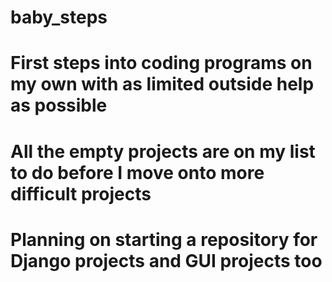 # baby_steps

# First steps into coding programs on my own with as limited outside help as possible
# All the empty projects are on my list to do before I move onto more difficult projects
# Planning on starting a repository for Django projects and GUI projects too 
